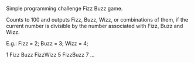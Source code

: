 Simple programming challenge Fizz Buzz game.

Counts to 100 and outputs Fizz, Buzz, Wizz, or combinations of them, if the current number is divisible by the number associated with Fizz, Buzz and Wizz.

E.g.:
Fizz = 2;
Buzz = 3;
Wizz = 4;

1
Fizz
Buzz
FizzWizz
5
FizzBuzz
7
...
